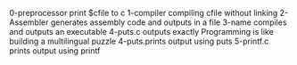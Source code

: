 0-preprocessor print $cfile to c
1-compiler compiling cfile without linking
2-Assembler generates assembly code and outputs in a file
3-name compiles and outputs an executable
4-puts.c outputs exactly Programming is like building a multilingual puzzle
4-puts.prints output using puts
5-printf.c prints output using printf
